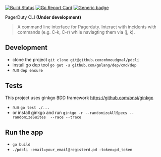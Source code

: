 [![Build Status](https://travis-ci.org/mhmoudgmal/pdcli.svg?branch=master)](https://travis-ci.org/mhmoudgmal/pdcli)
[![Go Report Card](https://goreportcard.com/badge/github.com/mhmoudgmal/pdcli)](https://goreportcard.com/report/github.com/mhmoudgmal/pdcli)
[![Generic badge](https://img.shields.io/badge/editor-vim-yellowgreen.svg)](https://github.com/mhmoudgmal//pdcli)

PagerDuty CLI **(Under development)**

> A command line interface for Pagerduty. Interact with incidents with commands (e.g. C-k, C-r) while naviagting them via (j, k).

## Development
- clone the project `git clone git@github.com:mhmoudgmal/pdcli`
- install go dep tool `go get -u github.com/golang/dep/cmd/dep`
- run `dep ensure`

## Tests
This project uses ginkgo BDD framework https://github.com/onsi/ginkgo

- run `go test ./...`
- or install ginkgo and run `ginkgo -r --randomizeAllSpecs --randomizeSuites  --race --trace`

## Run the app
- `go build`
- `./pdcli -email=your_email@registerd.pd -token=pd_token`
